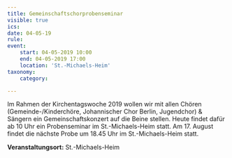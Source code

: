 ```yaml
---
title: Gemeinschaftschorprobenseminar
visible: true
ics: 
date: 04-05-19
rule: 
event:
	start: 04-05-2019 10:00
	end: 04-05-2019 17:00
	location: 'St.-Michaels-Heim'
taxonomy:
	category: 

---
```

Im Rahmen der Kirchentagswoche 2019 wollen wir mit allen Chören (Gemeinde-/Kinderchöre, Johannischer Chor Berlin, Jugendchor) &amp; Sängern ein Gemeinschaftskonzert auf die Beine stellen. Heute findet dafür ab 10 Uhr ein Probenseminar im St.-Michaels-Heim statt. Am 17. August findet die nächste Probe um 18.45 Uhr im St.-Michaels-Heim statt.


**Veranstaltungsort:** St.-Michaels-Heim

